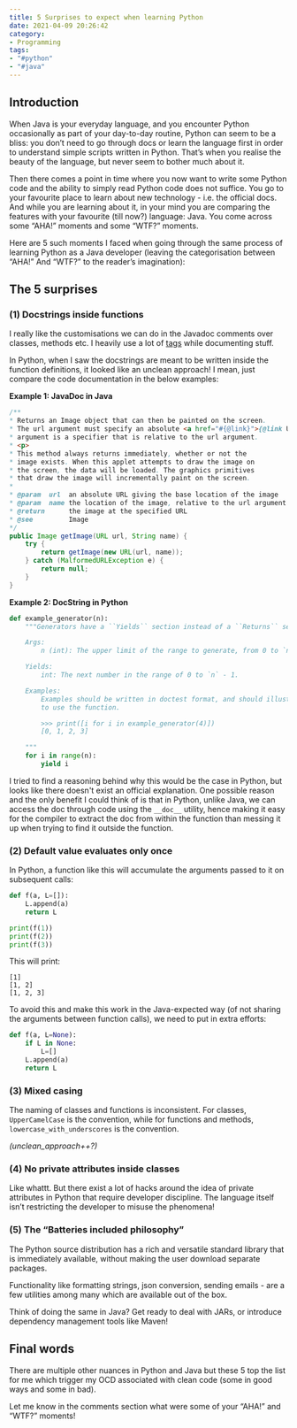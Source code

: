 ```yaml
---
title: 5 Surprises to expect when learning Python
date: 2021-04-09 20:26:42
category:
- Programming
tags:
- "#python"
- "#java"
---
```


## Introduction

When Java is your everyday language, and you encounter Python occasionally as part of your day-to-day routine, Python can seem to be a bliss: you don’t need to go through docs or learn the language first in order to understand simple scripts written in Python. That’s when you realise the beauty of the language, but never seem to bother much about it. 

Then there comes a point in time where you now want to write some Python code and the ability to simply read Python code does not suffice. You go to your favourite place to learn about new technology - i.e. the official docs. And while you are learning about it, in your mind you are comparing the features with your favourite (till now?) language: Java. You come across some “AHA!” moments and some “WTF?” moments.

Here are 5 such moments I faced when going through the same process of learning Python as a Java developer (leaving the categorisation between “AHA!” And “WTF?” to the reader’s imagination):

## The 5 surprises

### (1) Docstrings inside functions

I really like the customisations we can do in the Javadoc comments over classes, methods etc. I heavily use a lot of [tags](http://www.drjava.org/docs/user/ch10.html#javadoc-writing) while documenting stuff. 

In Python, when I saw the docstrings are meant to be written inside the function definitions, it looked like an unclean approach! I mean, just compare the code documentation in the below examples:

**Example 1: JavaDoc in Java**

```java
/**
* Returns an Image object that can then be painted on the screen. 
* The url argument must specify an absolute <a href="#{@link}">{@link URL}</a>. The name
* argument is a specifier that is relative to the url argument. 
* <p>
* This method always returns immediately, whether or not the 
* image exists. When this applet attempts to draw the image on
* the screen, the data will be loaded. The graphics primitives 
* that draw the image will incrementally paint on the screen. 
*
* @param  url  an absolute URL giving the base location of the image
* @param  name the location of the image, relative to the url argument
* @return      the image at the specified URL
* @see         Image
*/
public Image getImage(URL url, String name) {
    try {
        return getImage(new URL(url, name));
    } catch (MalformedURLException e) {
        return null;
    }
}
```

**Example 2: DocString in Python**

```python
def example_generator(n):
    """Generators have a ``Yields`` section instead of a ``Returns`` section.

    Args:
        n (int): The upper limit of the range to generate, from 0 to `n` - 1.

    Yields:
        int: The next number in the range of 0 to `n` - 1.

    Examples:
        Examples should be written in doctest format, and should illustrate how
        to use the function.

        >>> print([i for i in example_generator(4)])
        [0, 1, 2, 3]

    """
    for i in range(n):
        yield i
```

I tried to find a reasoning behind why this would be the case in Python, but looks like there doesn't exist an official explanation. One possible reason and the only benefit I could think of is that in Python, unlike Java, we can access the doc through code using the `__doc__` utility, hence making it easy for the compiler to extract the doc from within the function than messing it up when trying to find it outside the function. 

### (2) Default value evaluates only once

In Python, a function like this will accumulate the arguments passed to it on subsequent calls:

```python
def f(a, L=[]):
    L.append(a)
    return L

print(f(1))
print(f(2))
print(f(3))
```

This will print:

```text
[1]
[1, 2]
[1, 2, 3]
```

To avoid this and make this work in the Java-expected way (of not sharing the arguments between function calls), we need to put in extra efforts:

```python
def f(a, L=None):
    if L in None:
        L=[]
    L.append(a)
    return L
```

### (3) Mixed casing

The naming of classes and functions is inconsistent. For classes, `UpperCamelCase` is the convention, while for functions and methods, `lowercase_with_underscores` is the convention.

_(unclean_approach++?)_

### (4) No private attributes inside classes

Like whattt. But there exist a lot of hacks around the idea of private attributes in Python that require developer discipline. The language itself isn’t restricting the developer to misuse the phenomena!

### (5) The “Batteries included philosophy”

The Python source distribution has a rich and versatile standard library that is immediately available, without making the user download separate packages.

Functionality like formatting strings, json conversion, sending emails - are a few utilities among many which are available out of the box.

Think of doing the same in Java? Get ready to deal with JARs, or introduce dependency management tools like Maven!

## Final words

There are multiple other nuances in Python and Java but these 5 top the list for me which trigger my OCD associated with clean code (some in good ways and some in bad).

Let me know in the comments section what were some of your “AHA!” and “WTF?” moments!